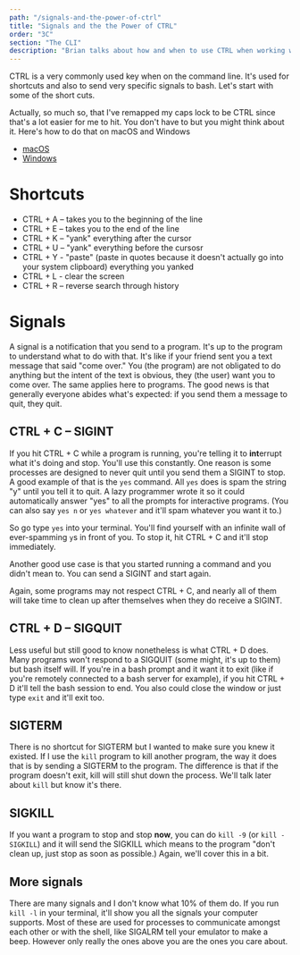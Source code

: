 ```yaml
---
path: "/signals-and-the-power-of-ctrl"
title: "Signals and the the Power of CTRL"
order: "3C"
section: "The CLI"
description: "Brian talks about how and when to use CTRL when working with the command line: to send signals to bash and to accomplish shortcuts"
---
```


CTRL is a very commonly used key when on the command line. It's used for shortcuts and also to send very specific signals to bash. Let's start with some of the short cuts.

Actually, so much so, that I've remapped my caps lock to be CTRL since that's a lot easier for me to hit. You don't have to but you might think about it. Here's how to do that on macOS and Windows

- [macOS][mac]
- [Windows][win]

# Shortcuts

- CTRL + A – takes you to the beginning of the line
- CTRL + E – takes you to the end of the line
- CTRL + K – "yank" everything after the cursor
- CTRL + U – "yank" everything before the cursosr
- CTRL + Y - "paste" (paste in quotes because it doesn't actually go into your system clipboard) everything you yanked
- CTRL + L - clear the screen
- CTRL + R – reverse search through history

# Signals

A signal is a notification that you send to a program. It's up to the program to understand what to do with that. It's like if your friend sent you a text message that said "come over." You (the program) are not obligated to do anything but the intent of the text is obvious, they (the user) want you to come over. The same applies here to programs. The good news is that generally everyone abides what's expected: if you send them a message to quit, they quit.

## CTRL + C – SIGINT

If you hit CTRL + C while a program is running, you're telling it to **int**errupt what it's doing and stop. You'll use this constantly. One reason is some processes are designed to never quit until you send them a SIGINT to stop. A good example of that is the `yes` command. All `yes` does is spam the string "y" until you tell it to quit. A lazy programmer wrote it so it could automatically answer "yes" to all the prompts for interactive programs. (You can also say `yes n` or `yes whatever` and it'll spam whatever you want it to.)

So go type `yes` into your terminal. You'll find yourself with an infinite wall of ever-spamming `y`s in front of you. To stop it, hit CTRL + C and it'll stop immediately.

Another good use case is that you started running a command and you didn't mean to. You can send a SIGINT and start again.

Again, some programs may not respect CTRL + C, and nearly all of them will take time to clean up after themselves when they do receive a SIGINT.

## CTRL + D – SIGQUIT

Less useful but still good to know nonetheless is what CTRL + D does. Many programs won't respond to a SIGQUIT (some might, it's up to them) but bash itself will. If you're in a bash prompt and it want it to exit (like if you're remotely connected to a bash server for example), if you hit CTRL + D it'll tell the bash session to end. You also could close the window or just type `exit` and it'll exit too.

## SIGTERM

There is no shortcut for SIGTERM but I wanted to make sure you knew it existed. If I use the `kill` program to kill another program, the way it does that is by sending a SIGTERM to the program. The difference is that if the program doesn't exit, kill will still shut down the process. We'll talk later about `kill` but know it's there.

## SIGKILL

If you want a program to stop and stop **now**, you can do `kill -9` (or `kill -SIGKILL`) and it will send the SIGKILL which means to the program "don't clean up, just stop as soon as possible.) Again, we'll cover this in a bit.

## More signals

There are many signals and I don't know what 10% of them do. If you run `kill -l` in your terminal, it'll show you all the signals your computer supports. Most of these are used for processes to communicate amongst each other or with the shell, like SIGALRM tell your emulator to make a beep. However only really the ones above you are the ones you care about.

[mac]: https://support.apple.com/guide/mac-help/change-the-behavior-of-the-modifier-keys-mchlp1011/mac
[win]: https://github.com/microsoft/PowerToys#keyboard-manager
